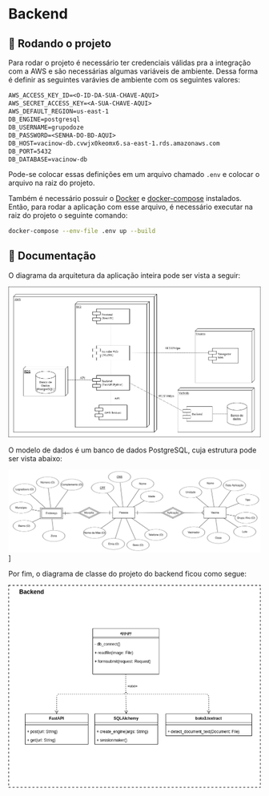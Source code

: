 # Backend

## 🏁 Rodando o projeto

Para rodar o projeto é necessário ter credenciais válidas pra a integração com a AWS e são necessárias algumas variáveis de ambiente. Dessa forma é definir as seguintes varávies de ambiente com os seguintes valores:

```ENV
AWS_ACCESS_KEY_ID=<O-ID-DA-SUA-CHAVE-AQUI>
AWS_SECRET_ACCESS_KEY=<A-SUA-CHAVE-AQUI>
AWS_DEFAULT_REGION=us-east-1
DB_ENGINE=postgresql
DB_USERNAME=grupodoze
DB_PASSWORD=<SENHA-DO-BD-AQUI>
DB_HOST=vacinow-db.cvwjx0keomx6.sa-east-1.rds.amazonaws.com
DB_PORT=5432
DB_DATABASE=vacinow-db
```

Pode-se colocar essas definições em um arquivo chamado `.env` e colocar o arquivo na raiz do projeto.

Também é necessário possuir o [Docker](https://www.docker.com/) e [docker-compose](https://docs.docker.com/compose/) instalados. Então, para rodar a aplicação com esse arquivo, é necessário executar na raiz do projeto o seguinte comando:


```bash
docker-compose --env-file .env up --build
```

## 📝 Documentação

O diagrama da arquitetura da aplicação inteira pode ser vista a seguir:

![Arquitetura](./assets/arquitetura.png)

O modelo de dados é um banco de dados PostgreSQL, cuja estrutura pode ser vista abaixo:

![Estrutura do banco de dados](./assets/base_de_dados.png)]

Por fim, o diagrama de classe do projeto do backend ficou como segue:

![Diagrama de classe do projeto](./assets/diagrama_de_classes.png)